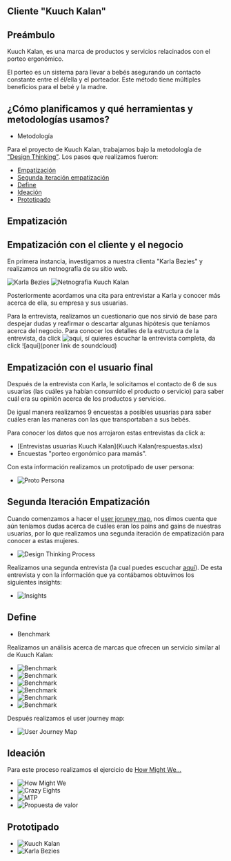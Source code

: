 
## Cliente "Kuuch Kalan"

## Preámbulo

Kuuch Kalan, es una marca de productos y servicios relacinados con el porteo ergonómico.

El porteo es un sistema para llevar a bebés asegurando un contacto constante entre el él/ella y el porteador. Este método tiene múltiples beneficios para el bebé y la madre.

## ¿Cómo planificamos y qué herramientas y metodologías usamos?

<!-- - Presupuesto -->

- Metodología

Para el proyecto de Kuuch Kalan, trabajamos bajo la metodología de ["Design Thinking"](http://www.designthinking.es/inicio/). Los pasos que realizamos fueron:

- [Empatización](#Empatización)
- [Segunda iteración empatización](#Segunda_Iteración_Empatización)
- [Define](#Define)
- [Ideación](#Ideación)
- [Prototipado](#Prototipado)

## Empatización

## Empatización con el cliente y el negocio
En primera instancia, investigamos a nuestra clienta "Karla Bezies" y realizamos un netnografía de su sitio web.

![Karla Bezies](/EvidenciaKuuchKalan/Imagenes/KarlaB.png)
![Netnografía Kuuch Kalan](/EvidenciaKuuchKalan/Imagenes/NetKuuchKalan.png)


Posteriormente acordamos una cita para entrevistar a Karla y conocer más acerca de ella, su empresa y sus usuarias.

Para la entrevista, realizamos un cuestionario que nos sirvió de base para despejar dudas y reafirmar o descartar algunas hipótesis que teníamos acerca del negocio. Para conocer los detalles de la estructura de la entrevista, da click ![aqui](https://docs.google.com/document/d/10fiu_aI8hxcI4vZ4Tb_rvjDVBYx68QDziqdGAl737vk/edit), sí quieres escuchar la entrevista completa, da click ![aquí](poner link de soundcloud)

## Empatización con el usuario final

Después de la entrevista con Karla, le solicitamos el contacto de 6 de sus usuarias (las cuáles ya habían consumido el producto o servicio) para saber cuál era su opinión acerca de los productos y servicios.

De igual manera realizamos 9 encuestas a posibles usuarias para saber cuáles eran las maneras con las que transportaban a sus bebés.

Para conocer los datos que nos arrojaron estas entrevistas da click a:
- [Entrevistas usuarias Kuuch Kalan](Kuuch Kalan(respuestas.xlsx)
- Encuestas "porteo ergonómico para mamás".

Con esta información realizamos un prototipado de user persona:
- ![Proto Persona](/EvidenciaKuuchKalan/Imagenes/proto-persona.png)


## Segunda Iteración Empatización

Cuando comenzamos a hacer el  [user joruney map](https://blog.interactius.com/metodolog%C3%ADas-de-ux-user-journey-map-c38da9046160), nos dimos cuenta que aún teníamos dudas acerca de cuáles eran los pains and gains de nuestras usuarias, por lo que realizamos una segunda iteración de empatización para conocer a estas mujeres.

- ![Design Thinking Process](/EvidenciaKuuchKalan/Imagenes/designThinking.png)

Realizamos una segunda entrevista (la cual puedes escuchar [aquí]()). De esta entrevista y con la información que ya contábamos obtuvimos los siguientes insights:

- ![Insights](/EvidenciaKuuchKalan/Imagenes/Insights.png)

## Define

- Benchmark

Realizamos un análisis acerca de marcas que ofrecen un servicio similar al de Kuuch Kalan:

- ![Benchmark](/EvidenciaKuuchKalan/Imagenes/Benchmark.png)
- ![Benchmark](/EvidenciaKuuchKalan/Imagenes/KapuyoB.png)
- ![Benchmark](/EvidenciaKuuchKalan/Imagenes/LaRebozeríaB.png)
- ![Benchmark](/EvidenciaKuuchKalan/Imagenes/MiniMahueB.png)
- ![Benchmark](/EvidenciaKuuchKalan/Imagenes/SeahorseB.png)
- ![Benchmark](/EvidenciaKuuchKalan/Imagenes/CorazonCorazonB.png)

Después realizamos el user journey map:

- ![User Journey Map](/EvidenciaKuuchKalan/Imagenes/UserJourneyMap.png)


## Ideación

Para este proceso realizamos el ejercicio de [How Might We...](https://www.saraclip.com/metodo-how-might-we/)
- ![How Might We](/EvidenciaKuuchKalan/Imagenes/HowMightWe.png)
- ![Crazy Eights](/EvidenciaKuuchKalan/Imagenes/CrazyEights.png)
- ![MTP](/EvidenciaKuuchKalan/Imagenes/MTP.png)
- ![Propuesta de valor](/EvidenciaKuuchKalan/Imagenes/PropuestDeValor.png)

## Prototipado

- ![Kuuch Kalan](/EvidenciaKuuchKalan/Imagenes/KuuchKalanLogo.jpg)
- ![Karla Bezies](/EvidenciaKuuchKalan/Imagenes/KarlaBezies2.png)


<!-- README.md explicando el proceso del proyecto:

Objetivos del proyecto
Problemas identificados en la investigación (del cliente y del usuario)
Definición del público objetivo
User persona
Customer Journey Map (indicando pain y gain points)
Definición de la solución/producto
Link a prototipo navegable
Explicación de cómo los contenidos y funcionalidades responden a los objetivos del proyecto.
Explicación de cómo los contenidos y funcionalidades resuelven cada uno de las necesidades del usuario final.
Link de Zeplin, InVision inspects o Marvel Hand-offs para compartir tus diseños con desarrolladores.
Un video en Loom de máximo 10 minutos explicando tu documento.

Estos 10 minutos tienes que utilizarlos para explicar los puntos indicados en el README.md y para hacer un demo de la solución.
En las otras carpetas del repositorio o en las carpetas de Google Drive podrás agregar los documentos complementarios que sustenten tu proceso:

Fotos, videos, guías de las actividades que realizaste
Flujo de usuario
Mapa de sitio
Etc.


Quiénes son los principales usuarios de producto
Cuáles son los objetivos del negocio en relación con el producto
Cuáles son los objetivos de estos usuarios en relación con el producto
Cuál será la propuesta de valor del sitio que vas a crear
Cuáles son los contenidos que el usuarios quiere ver, la información que buscarían para convencerse de comprar, confiar en la empresa que lo ofrece, encontrar lo que busca y comprarlo
Cómo vas a distribuir y entregar esos contenidos
Cómo es el flujo que los usuarios que acaben comprando deberán hacer en la web
Cómo crees que el producto les está resolviendo sus problemas
